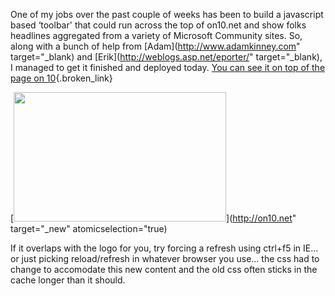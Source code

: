 One of my jobs over the past couple of weeks has been to build a javascript based &#8216;toolbar' that could run across the top of on10.net and show folks headlines aggregated from a variety of Microsoft Community sites. So, along with a bunch of help from [Adam](http://www.adamkinney.com" target="_blank) and [Erik](http://weblogs.asp.net/eporter/" target="_blank), I managed to get it finished and deployed today. [You can see it on top of the page on 10](http://on10.net){.broken_link}

[<img height="207" src="http://www.duncanmackenzie.net/images/WindowsLiveWriter/CheckoutthenewCommunityBaronon10.net_214/CommunityBar%5B4%5D.png" width="340" border="0" />](http://on10.net" target="_new" atomicselection="true)

If it overlaps with the logo for you, try forcing a refresh using ctrl+f5 in IE... or just picking reload/refresh in whatever browser you use... the css had to change to accomodate this new content and the old css often sticks in the cache longer than it should.